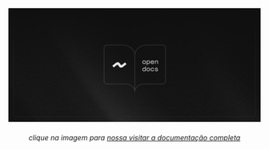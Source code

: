 <a href="https://opendocs.zhaoworks.com/">
    <img alt="opendocs.zhaoworks.com" src="public/banner.jpg">
</a>
<center>
    <h6>clique na imagem para <a href="https://opendocs.zhaoworks.com/">nossa visitar a documentação completa</a></h6>
</center>